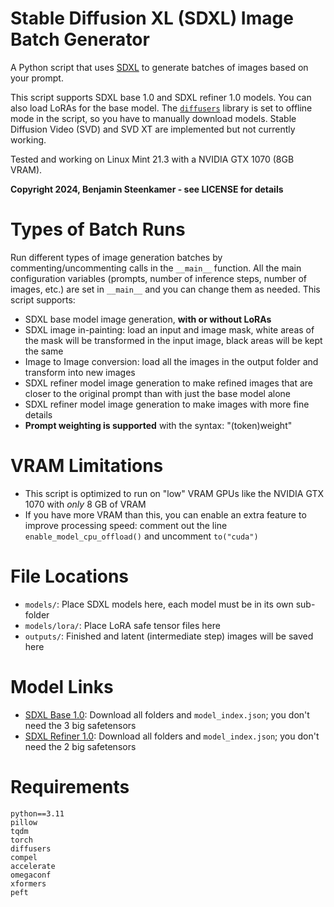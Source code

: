 # Stable Diffusion XL (SDXL) Image Batch Generator
A Python script that uses [SDXL](https://stability.ai/stable-image) to generate batches of images based on your prompt.

This script supports SDXL base 1.0 and SDXL refiner 1.0 models. You can also load LoRAs for the base model.
The [`diffusers`](https://github.com/huggingface/diffusers) library is set to offline mode in the script, so you have to manually download models.
Stable Diffusion Video (SVD) and SVD XT are implemented but not currently working.

Tested and working on Linux Mint 21.3 with a NVIDIA GTX 1070 (8GB VRAM).

**Copyright 2024, Benjamin Steenkamer - see LICENSE for details**

# Types of Batch Runs
Run different types of image generation batches by commenting/uncommenting calls in the `__main__` function.
All the main configuration variables (prompts, number of inference steps, number of images, etc.) are set in `__main__` and you can change them as needed.
This script supports:
- SDXL base model image generation, **with or without LoRAs**
- SDXL image in-painting: load an input and image mask, white areas of the mask will be transformed in the input image, black areas will be kept the same
- Image to Image conversion: load all the images in the output folder and transform into new images
- SDXL refiner model image generation to make refined images that are closer to the original prompt than with just the base model alone
- SDXL refiner model image generation to make images with more fine details
- **Prompt weighting is supported** with the syntax: "(token)weight"

# VRAM Limitations
- This script is optimized to run on "low" VRAM GPUs like the NVIDIA GTX 1070 with *only* 8 GB of VRAM
- If you have more VRAM than this, you can enable an extra feature to improve processing speed: comment out the line `enable_model_cpu_offload()` and uncomment `to("cuda")`

# File Locations
- `models/`: Place SDXL models here, each model must be in its own sub-folder
- `models/lora/`: Place LoRA safe tensor files here
- `outputs/`: Finished and latent (intermediate step) images will be saved here

# Model Links
- [SDXL Base 1.0](https://huggingface.co/stabilityai/stable-diffusion-xl-base-1.0/tree/main): Download all folders and `model_index.json`; you don't need the 3 big safetensors
- [SDXL Refiner 1.0](https://huggingface.co/stabilityai/stable-diffusion-xl-refiner-1.0/tree/main): Download all folders and `model_index.json`; you don't need the 2 big safetensors

# Requirements
```
python==3.11
pillow
tqdm
torch
diffusers
compel
accelerate
omegaconf
xformers
peft
```
